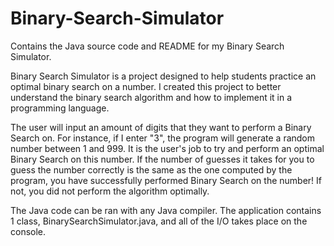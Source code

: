 # Binary-Search-Simulator
Contains the Java source code and README for my Binary Search Simulator.

Binary Search Simulator is a project designed to help students practice an optimal binary search on a number. I created this project to better understand the binary search algorithm and how to implement it in a programming language.

The user will input an amount of digits that they want to perform a Binary Search on. For instance, if I enter "3", the program will generate a random number between 1 and 999. It is the user's job to try and perform an optimal Binary Search on this number. If the number of guesses it takes for you to guess the number correctly is the same as the one computed by the program, you have successfully performed Binary Search on the number! If not, you did not perform the algorithm optimally.

The Java code can be ran with any Java compiler. The application contains 1 class, BinarySearchSimulator.java, and all of the I/O takes place on the console.
